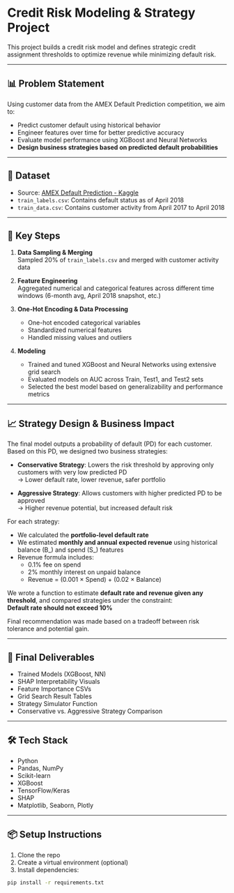 # Credit Risk Modeling & Strategy Project

This project builds a credit risk model and defines strategic credit assignment thresholds to optimize revenue while minimizing default risk.

---

## 📊 Problem Statement

Using customer data from the AMEX Default Prediction competition, we aim to:
- Predict customer default using historical behavior
- Engineer features over time for better predictive accuracy
- Evaluate model performance using XGBoost and Neural Networks
- **Design business strategies based on predicted default probabilities**

---

## 📁 Dataset

- Source: [AMEX Default Prediction - Kaggle](https://www.kaggle.com/competitions/amex-default-prediction/data)
- `train_labels.csv`: Contains default status as of April 2018
- `train_data.csv`: Contains customer activity from April 2017 to April 2018

---

## 🧪 Key Steps

1. **Data Sampling & Merging**  
   Sampled 20% of `train_labels.csv` and merged with customer activity data

2. **Feature Engineering**  
   Aggregated numerical and categorical features across different time windows (6-month avg, April 2018 snapshot, etc.)

3. **One-Hot Encoding & Data Processing**  
   - One-hot encoded categorical variables  
   - Standardized numerical features  
   - Handled missing values and outliers

4. **Modeling**  
   - Trained and tuned XGBoost and Neural Networks using extensive grid search  
   - Evaluated models on AUC across Train, Test1, and Test2 sets  
   - Selected the best model based on generalizability and performance metrics

---

## 📈 Strategy Design & Business Impact

The final model outputs a probability of default (PD) for each customer. Based on this PD, we designed two business strategies:

- **Conservative Strategy**: Lowers the risk threshold by approving only customers with very low predicted PD  
  → Lower default rate, lower revenue, safer portfolio

- **Aggressive Strategy**: Allows customers with higher predicted PD to be approved  
  → Higher revenue potential, but increased default risk

For each strategy:
- We calculated the **portfolio-level default rate**
- We estimated **monthly and annual expected revenue** using historical balance (B_) and spend (S_) features  
- Revenue formula includes:
  - 0.1% fee on spend  
  - 2% monthly interest on unpaid balance  
  - Revenue = (0.001 × Spend) + (0.02 × Balance)

We wrote a function to estimate **default rate and revenue given any threshold**, and compared strategies under the constraint:  
**Default rate should not exceed 10%**

Final recommendation was made based on a tradeoff between risk tolerance and potential gain.

---

## 🚀 Final Deliverables

- Trained Models (XGBoost, NN)
- SHAP Interpretability Visuals
- Feature Importance CSVs
- Grid Search Result Tables
- Strategy Simulator Function
- Conservative vs. Aggressive Strategy Comparison

---

## 🛠️ Tech Stack

- Python
- Pandas, NumPy
- Scikit-learn
- XGBoost
- TensorFlow/Keras
- SHAP
- Matplotlib, Seaborn, Plotly

---

## 📦 Setup Instructions

1. Clone the repo
2. Create a virtual environment (optional)
3. Install dependencies:

```bash
pip install -r requirements.txt
